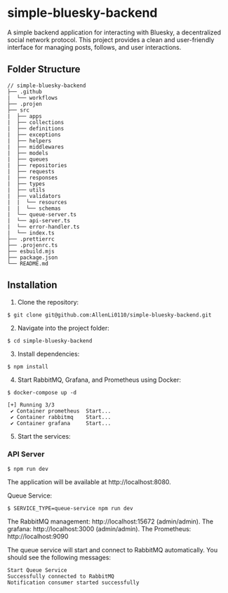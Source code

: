 # simple-bluesky-backend

A simple backend application for interacting with Bluesky, a decentralized social network protocol. This project provides a clean and user-friendly interface for managing posts, follows, and user interactions.

## Folder Structure

```
// simple-bluesky-backend
├── .github
|  └── workflows
├── .projen
├── src
|  ├── apps
|  ├── collections
|  ├── definitions
|  ├── exceptions
|  ├── helpers
|  ├── middlewares
|  ├── models
|  ├── queues
|  ├── repositories
|  ├── requests
|  ├── responses
|  ├── types
|  ├── utils
|  ├── validators
|  |  └── resources
|  |  └── schemas
|  └── queue-server.ts
|  └── api-server.ts
|  └── error-handler.ts
|  └── index.ts
├── .prettierrc
├── .projenrc.ts
├── esbuild.mjs
├── package.json
└── README.md
```

## Installation

1. Clone the repository:

```
$ git clone git@github.com:AllenLi0110/simple-bluesky-backend.git
```

2. Navigate into the project folder:

```
$ cd simple-bluesky-backend
```

3. Install dependencies:

```
$ npm install
```

4. Start RabbitMQ, Grafana, and Prometheus using Docker:

```
$ docker-compose up -d

[+] Running 3/3
 ✔ Container prometheus  Start...
 ✔ Container rabbitmq    Start...
 ✔ Container grafana     Start...
```

5. Start the services:

### API Server

```
$ npm run dev
```

The application will be available at http://localhost:8080.

Queue Service:

```
$ SERVICE_TYPE=queue-service npm run dev
```

The RabbitMQ management: http://localhost:15672 (admin/admin).
The grafana: http://localhost:3000 (admin/admin).
The Prometheus: http://localhost:9090

The queue service will start and connect to RabbitMQ automatically. You should see the following messages:

```
Start Queue Service
Successfully connected to RabbitMQ
Notification consumer started successfully
```
